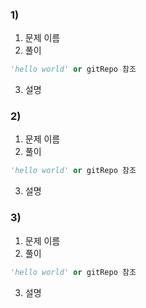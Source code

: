 ### 1)
  1. 문제 이름
  2. 풀이
  ```python
  'hello world' or gitRepo 참조
  ```
  3. 설명

### 2)
  1. 문제 이름
  2. 풀이
  ```python
  'hello world' or gitRepo 참조
  ```
  3. 설명

### 3)
  1. 문제 이름
  2. 풀이
  ```python
  'hello world' or gitRepo 참조
  ```
  3. 설명
